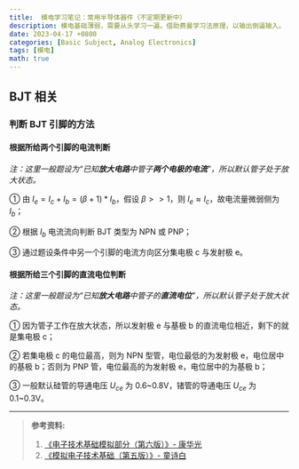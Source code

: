 ```yaml
---
title:  模电学习笔记：常用半导体器件（不定期更新中）
description: 模电基础薄弱，需要从头学习一遍。借助费曼学习法原理，以输出倒逼输入。
date: 2023-04-17 +0800
categories: [Basic Subject, Analog Electronics]
tags: [模电]
math: true
---
```


## BJT 相关

### **判断 BJT 引脚的方法**

#### 根据所给**两个引脚的电流**判断

*注：这里一般题设为“已知**放大电路**中管子**两个电极的电流**”，所以默认管子处于放大状态。*

① 由 $I_e=I_c+I_b=(β+1)*I_b$，假设 $β>>1$，则 $I_e≈I_c$，故电流量微弱侧为 $I_b$；

② 根据 $I_b$ 电流流向判断 BJT 类型为 NPN 或 PNP；

③ 通过题设条件中另一个引脚的电流方向区分集电极 c 与发射极 e。

#### 根据所给**三个引脚的直流电位**判断

*注：这里一般题设为“已知**放大电路**中管子的**直流电位**”，所以默认管子处于放大状态。*

① 因为管子工作在放大状态，所以发射极 e 与基极 b 的直流电位相近，剩下的就是集电极 c；

② 若集电极 c 的电位最高，则为 NPN 型管，电位最低的为发射极 e，电位居中的基极 b；否则为 PNP 管，电位最高的为发射极 e，电位居中的为基极 b；

③ 一般默认硅管的导通电压 $U_{ce}$ 为 0.6\~0.8V，锗管的导通电压 $U_{ce}$ 为 0.1\~0.3V。

---

> **参考资料:**  
>
> 1. [《电子技术基础模拟部分（第六版）》- 康华光](https://book.douban.com/subject/31158898/)
> 2. [《模拟电子技术基础（第五版）》- 童诗白](https://book.douban.com/subject/26973602/)